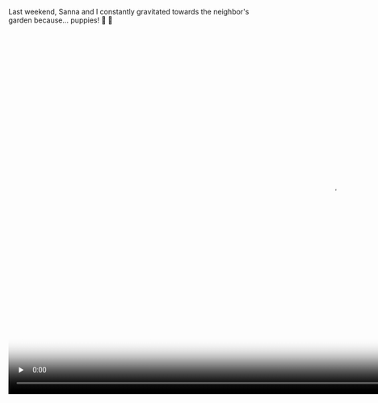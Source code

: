 ---
---

Last weekend, Sanna and I constantly gravitated towards the neighbor's garden because… puppies! 🐶 🥺

<video controls="controls" playsinline="playsinline" src="/videos/puppies.mp4" width="1280" height="720" poster="/images/puppies.jpg" preload="none">
  <track label="Svenska" kind="subtitles" srclang="sv" src="/videos/puppies-sv.vtt" />
</video>
